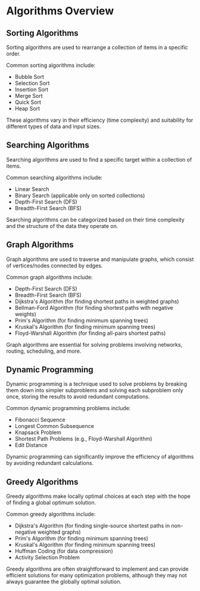 # Algorithms Overview

## Sorting Algorithms

Sorting algorithms are used to rearrange a collection of items in a specific order.

Common sorting algorithms include:

- Bubble Sort
- Selection Sort
- Insertion Sort
- Merge Sort
- Quick Sort
- Heap Sort

These algorithms vary in their efficiency (time complexity) and suitability for different types of data and input sizes.

## Searching Algorithms

Searching algorithms are used to find a specific target within a collection of items.

Common searching algorithms include:

- Linear Search
- Binary Search (applicable only on sorted collections)
- Depth-First Search (DFS)
- Breadth-First Search (BFS)

Searching algorithms can be categorized based on their time complexity and the structure of the data they operate on.

## Graph Algorithms

Graph algorithms are used to traverse and manipulate graphs, which consist of vertices/nodes connected by edges.

Common graph algorithms include:

- Depth-First Search (DFS)
- Breadth-First Search (BFS)
- Dijkstra's Algorithm (for finding shortest paths in weighted graphs)
- Bellman-Ford Algorithm (for finding shortest paths with negative weights)
- Prim's Algorithm (for finding minimum spanning trees)
- Kruskal's Algorithm (for finding minimum spanning trees)
- Floyd-Warshall Algorithm (for finding all-pairs shortest paths)

Graph algorithms are essential for solving problems involving networks, routing, scheduling, and more.

## Dynamic Programming

Dynamic programming is a technique used to solve problems by breaking them down into simpler subproblems and solving each subproblem only once, storing the results to avoid redundant computations.

Common dynamic programming problems include:

- Fibonacci Sequence
- Longest Common Subsequence
- Knapsack Problem
- Shortest Path Problems (e.g., Floyd-Warshall Algorithm)
- Edit Distance

Dynamic programming can significantly improve the efficiency of algorithms by avoiding redundant calculations.

## Greedy Algorithms

Greedy algorithms make locally optimal choices at each step with the hope of finding a global optimum solution.

Common greedy algorithms include:

- Dijkstra's Algorithm (for finding single-source shortest paths in non-negative weighted graphs)
- Prim's Algorithm (for finding minimum spanning trees)
- Kruskal's Algorithm (for finding minimum spanning trees)
- Huffman Coding (for data compression)
- Activity Selection Problem

Greedy algorithms are often straightforward to implement and can provide efficient solutions for many optimization problems, although they may not always guarantee the globally optimal solution.
